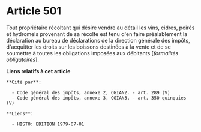 # Article 501

Tout propriétaire récoltant qui désire vendre au détail les vins, cidres, poirés et hydromels provenant de sa récolte est
tenu d'en faire préalablement la déclaration au bureau de déclarations de la direction générale des impôts, d'acquitter les
droits sur les boissons destinées à la vente et de se soumettre à toutes les obligations imposées aux débitants [*formalités
obligatoires*].

**Liens relatifs à cet article**

	**Cité par**:

	  - Code général des impôts, annexe 2, CGIAN2. - art. 289 (V)
	  - Code général des impôts, annexe 3, CGIAN3. - art. 350 quinquies (V)

	**Liens**:

	  - HISTO: EDITION 1979-07-01
